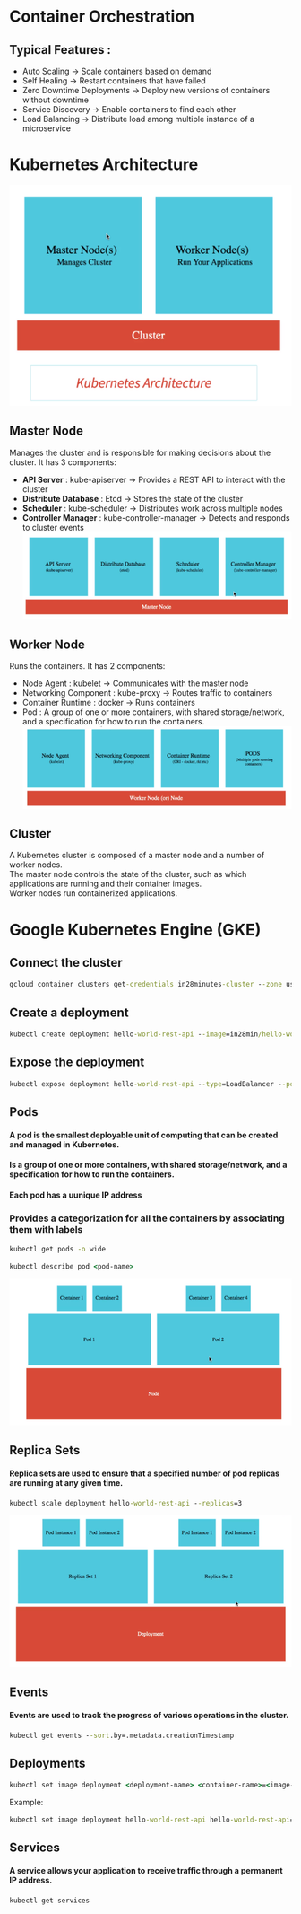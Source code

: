 # Container Orchestration
## Typical Features :
* Auto Scaling -> Scale containers based on demand
* Self Healing -> Restart containers that have failed
* Zero Downtime Deployments -> Deploy new versions of containers without downtime
* Service Discovery -> Enable containers to find each other
* Load Balancing -> Distribute load among multiple instance of a microservice

# Kubernetes Architecture
![image](Container_images/Kubernetes_architecture.png)
## Master Node
Manages the cluster and is responsible for making decisions about the cluster. It has 3 components:
* **API Server** : kube-apiserver -> Provides a REST API to interact with the cluster
* **Distribute Database** : Etcd -> Stores the state of the cluster
* **Scheduler** : kube-scheduler -> Distributes work across multiple nodes
* **Controller Manager** : kube-controller-manager -> Detects and responds to cluster events
![image](Container_images/Master_Node.png)
## Worker Node
Runs the containers. It has 2 components:
* Node Agent : kubelet -> Communicates with the master node
* Networking Component : kube-proxy -> Routes traffic to containers
* Container Runtime : docker -> Runs containers
* Pod : A group of one or more containers, with shared storage/network, and a specification for how to run the containers.
![image](Container_images/Worker_Node.png)
## Cluster
A Kubernetes cluster is composed of a master node and a number of worker nodes.<br>
The master node controls the state of the cluster, such as which applications are running and their container images.<br>
Worker nodes run containerized applications.


# Google Kubernetes Engine (GKE)
## Connect the cluster
```cmd
gcloud container clusters get-credentials in28minutes-cluster --zone us-central1-a --project solid-course-258105
```
## Create a deployment
```cmd
kubectl create deployment hello-world-rest-api --image=in28min/hello-world-rest-api:0.0.1.RELEASE
```
## Expose the deployment
```cmd
kubectl expose deployment hello-world-rest-api --type=LoadBalancer --port=8080
```
## Pods
#### A pod is the smallest deployable unit of computing that can be created and managed in Kubernetes.
#### Is a group of one or more containers, with shared storage/network, and a specification for how to run the containers.
#### Each pod has a uunique IP address
### Provides a categorization for all the containers by associating them with labels
```cmd
kubectl get pods -o wide
```
```cmd
kubectl describe pod <pod-name>
```
![image](Container_images/Pods_architecture.png)
## Replica Sets
#### Replica sets are used to ensure that a specified number of pod replicas are running at any given time.
```cmd
kubectl scale deployment hello-world-rest-api --replicas=3
```
![image](Container_images/ReplicaSet.png)
## Events
#### Events are used to track the progress of various operations in the cluster.
```cmd
kubectl get events --sort.by=.metadata.creationTimestamp
```
## Deployments
```cmd
kubectl set image deployment <deployment-name> <container-name>=<image-path>
```
Example:
```cmd
kubectl set image deployment hello-world-rest-api hello-world-rest-api=in28min/hello-world-rest-api:0.0.2.RELEASE
```
## Services
#### A service allows your application to receive traffic through a permanent IP address.
```cmd
kubectl get services
```